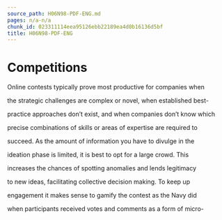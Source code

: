```yaml
---
source_path: H06N98-PDF-ENG.md
pages: n/a-n/a
chunk_id: 023311114eea95126ebb22189ea4d0b16136d5bf
title: H06N98-PDF-ENG
---
```

# Competitions

Online contests typically prove most productive for companies when

the strategic challenges are complex or novel, when established best-

practice approaches don’t exist, and when companies don’t know which

precise combinations of skills or areas of expertise are required to

succeed. As the amount of information you have to divulge in the

ideation phase is limited, it is best to opt for a large crowd. This

increases the chances of spotting anomalies and lends legitimacy

to new ideas, facilitating collective decision making. To keep up

engagement it makes sense to gamify the contest as the Navy did

when participants received votes and comments as a form of micro-
